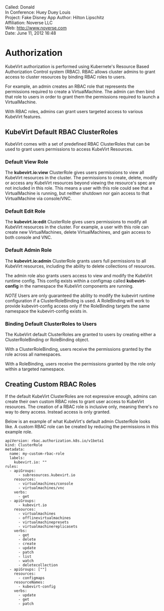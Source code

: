 Called:         Donald  
In Conference:  Huey
                Duey
                Louis  
Project:        Fake Disney App
Author:         Hilton Lipschitz  
Affiliation:    Noverse LLC  
Web:            http://www.noverse.com  
Date:           June 11, 2012 16:48

# Authorization

KubeVirt authorization is performed using Kubernete's Resource Based
Authorization Control system (RBAC). RBAC allows cluster admins to grant
access to cluster resources by binding RBAC roles to users.

For example, an admin creates an RBAC role that represents the permissions
required to create a VirtualMachine. The admin can then bind that role to users
in order to grant them the permissions required to launch a VirtualMachine.

With RBAC roles, admins can grant users targeted access to various KubeVirt
features.

## KubeVirt Default RBAC ClusterRoles

KubeVirt comes with a set of predefined RBAC ClusterRoles that can be used to
grant users permissions to access KubeVirt Resources.

### Default View Role

The **kubevirt.io:view** ClusterRole gives users permissions to view all
KubeVirt resources in the cluster. The permissions to create, delete, modify
or access any KubeVirt resources beyond viewing the resource's spec are not
included in this role. This means a user with this role could see that a 
VirtualMachine is running, but neither shutdown nor gain access to that
VirtualMachine via console/VNC.

### Default Edit Role

The **kubevirt.io:edit** ClusterRole gives users permissions to modify all
KubeVirt resources in the cluster. For example, a user with this role can
create new VirtualMachines, delete VirtualMachines, and gain access to both
console and VNC.

### Default Admin Role

The **kubevirt.io:admin** ClusterRole grants users full permissions to all
KubeVirt resources, including the ability to delete collections of resources.

The admin role also grants users access to view and modify the KubeVirt runtime
config. This config exists within a configmap called **kubevirt-config** in the
namespace the KubeVirt components are running.

*NOTE* Users are only guaranteed the ability to modify the kubevirt runtime
configuration if a ClusterRoleBinding is used. A RoleBinding will work to
provide kubevirt-config access only if the RoleBinding targets the same
namespace the kubevirt-config exists in.

### Binding Default ClusterRoles to Users

The KubeVirt default ClusterRoles are granted to users by creating either a
ClusterRoleBinding or RoleBinding object.

With a ClusterRoleBinding, users receive the permissions granted by the role
across all namespaces.

With a RoleBinding, users receive the permissions granted by the role only
within a targeted namespace.

## Creating Custom RBAC Roles

If the default KubeVirt ClusterRoles are not expressive enough, admins can
create their own custom RBAC roles to grant user access to KubeVirt resources.
The creation of a RBAC role is inclusive only, meaning there's no way to deny
access. Instead access is only granted.

Below is an example of what KubeVirt's default admin ClusterRole looks like.
A custom RBAC role can be created by reducing the permissions in this example
role.

```
apiVersion: rbac.authorization.k8s.io/v1beta1
kind: ClusterRole
metadata:
  name: my-custom-rbac-role
  labels:
    kubevirt.io: ""
rules:
  - apiGroups:
      - subresources.kubevirt.io
    resources:
      - virtualmachines/console
      - virtualmachines/vnc
    verbs:
      - get
  - apiGroups:
      - kubevirt.io
    resources:
      - virtualmachines
      - offlinevirtualmachines
      - virtualmachinepresets
      - virtualmachinereplicasets
    verbs:
      - get
      - delete
      - create
      - update
      - patch
      - list
      - watch
      - deletecollection
  - apiGroups: [""]
    resources:
      - configmaps
    resourceNames:
      - kubevirt-config
    verbs:
      - update
      - get
      - patch
```
